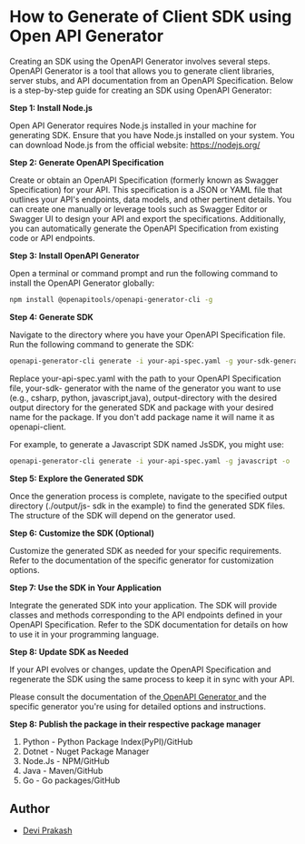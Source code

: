 # How to Generate of Client SDK using Open API Generator 

Creating an SDK using the OpenAPI Generator involves several steps. OpenAPI Generator is a tool that allows you to generate client libraries, server stubs, and API documentation from an OpenAPI Specification. Below is a step-by-step guide for creating an SDK using OpenAPI Generator: 

**Step 1: Install Node.js** 

Open API Generator requires Node.js installed in your machine for generating SDK. Ensure that you have Node.js installed on your system. You can download Node.js from the official website: [https://nodejs.org/ ](https://nodejs.org/) 

**Step 2: Generate OpenAPI Specification** 

Create or obtain an OpenAPI Specification (formerly known as Swagger Specification) for your API. This specification is a JSON or YAML file that outlines your API's endpoints, data models, and other pertinent details. You can create one manually or leverage tools such as Swagger Editor or Swagger UI to design your API and export the specifications. Additionally, you can automatically generate the OpenAPI Specification from existing code or API endpoints. 

**Step 3: Install OpenAPI Generator** 

Open a terminal or command prompt and run the following command to install the OpenAPI Generator globally: 

```bash
npm install @openapitools/openapi-generator-cli -g 
```

**Step 4: Generate SDK** 

Navigate to the directory where you have your OpenAPI Specification file. Run the following command to generate the SDK: 

```bash
openapi-generator-cli generate -i your-api-spec.yaml -g your-sdk-generator -o output-directory --package-name package 
```

Replace your-api-spec.yaml with the path to your OpenAPI Specification file, your-sdk- generator with the name of the generator you want to use (e.g., csharp, python, javascript,java), output-directory with the desired output directory for the generated SDK and package with your desired name for the package. If you don't add package name it will name it as openapi-client. 

For example, to generate a Javascript SDK named JsSDK, you might use: 

```bash
openapi-generator-cli generate -i your-api-spec.yaml -g javascript -o ./output/js-sdk --package-name JSSDK 
```

**Step 5: Explore the Generated SDK** 

Once the generation process is complete, navigate to the specified output directory (./output/js- sdk in the example) to find the generated SDK files. The structure of the SDK will depend on the generator used. 

**Step 6: Customize the SDK (Optional)** 

Customize the generated SDK as needed for your specific requirements. Refer to the documentation of the specific generator for customization options. 

**Step 7: Use the SDK in Your Application** 

Integrate the generated SDK into your application. The SDK will provide classes and methods corresponding to the API endpoints defined in your OpenAPI Specification. Refer to the SDK documentation for details on how to use it in your programming language. 

**Step 8: Update SDK as Needed** 

If your API evolves or changes, update the OpenAPI Specification and regenerate the SDK using the same process to keep it in sync with your API. 

Please consult the documentation of the[ OpenAPI Generator ](https://openapi-generator.tech/docs/generators/)and the specific generator you're using for detailed options and instructions.  

**Step 8: Publish the package in their respective package manager** 

1. Python - Python Package Index(PyPI)/GitHub
2. Dotnet - Nuget Package Manager
3.  Node.Js - NPM/GitHub
4.  Java - Maven/GitHub
5.  Go - Go packages/GitHub


## Author

- [Devi Prakash](https://github.com/dprakash2101)
  
  




   
